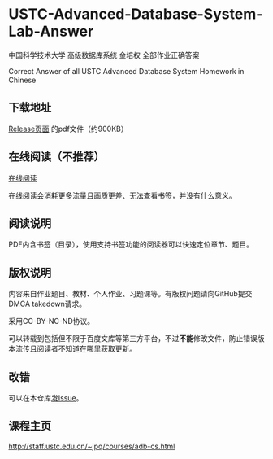 # USTC-Advanced-Database-System-Lab-Answer

中国科学技术大学 高级数据库系统 金培权 全部作业正确答案

Correct Answer of all USTC Advanced Database System Homework in Chinese

## 下载地址
[Release页面](https://github.com/1970633640/USTC-Advanced-Database-System-Lab-Answer/releases/latest) 的pdf文件（约900KB）

## 在线阅读（不推荐）
[在线阅读](https://1970633640.github.io/USTC-Advanced-Database-System-Lab-Answer/read.html)

在线阅读会消耗更多流量且画质更差、无法查看书签，并没有什么意义。

## 阅读说明
PDF内含书签（目录），使用支持书签功能的阅读器可以快速定位章节、题目。

## 版权说明
内容来自作业题目、教材、个人作业、习题课等。有版权问题请向GitHub提交DMCA takedown请求。

采用CC-BY-NC-ND协议。

可以转载到包括但不限于百度文库等第三方平台，不过**不能**修改文件，防止错误版本流传且阅读者不知道在哪里获取更新。

## 改错
可以在本仓库[发Issue](https://github.com/1970633640/USTC-Advanced-Database-System-Lab-Answer/issues/new/choose)。

## 课程主页
http://staff.ustc.edu.cn/~jpq/courses/adb-cs.html
